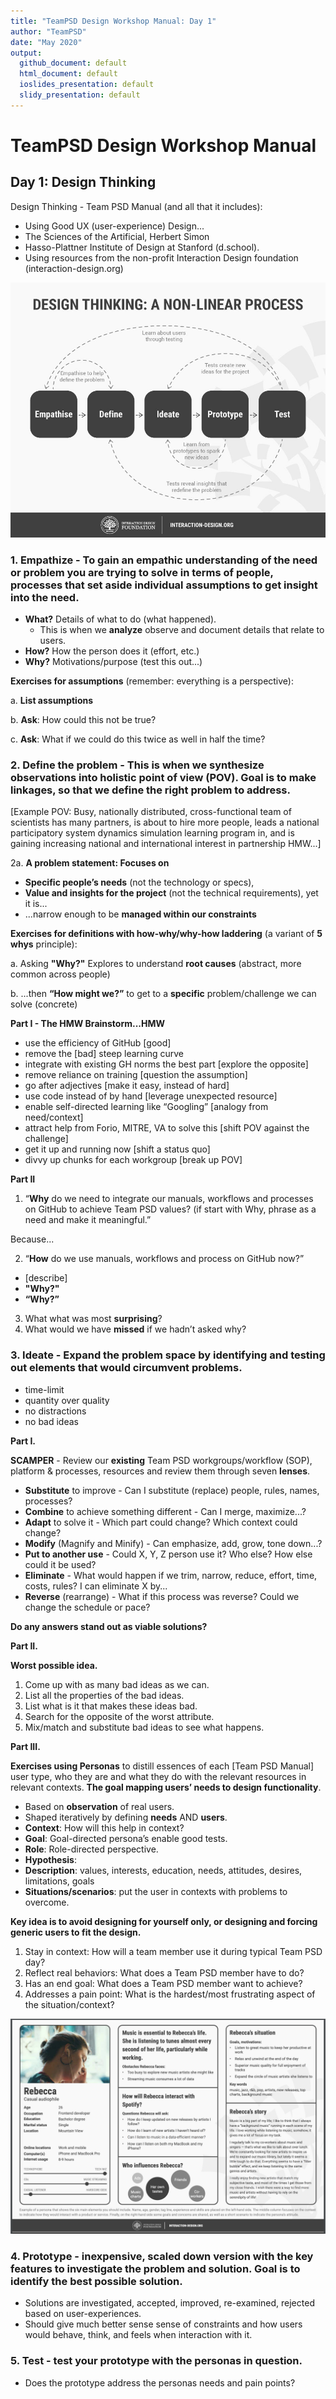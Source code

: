 ```yaml
---
title: "TeamPSD Design Workshop Manual: Day 1"
author: "TeamPSD"
date: "May 2020"
output:
  github_document: default
  html_document: default
  ioslides_presentation: default
  slidy_presentation: default
---
```

# TeamPSD Design Workshop Manual

## Day 1: Design Thinking
Design Thinking - Team PSD Manual (and all that it includes):

- Using Good UX (user-experience) Design...
- The Sciences of the Artificial, Herbert Simon
- Hasso-Plattner Institute of Design at Stanford (d.school).
- Using resources from the non-profit Interaction Design foundation (interaction-design.org)

[<img src = "https://raw.githubusercontent.com/lzim/teampsd/master/resources/design/design_workshop_manual/design_thinking.jpg">](#DontLink)

### 1. **Empathize** - To gain an empathic understanding of the need or problem you are trying to solve in terms of people, **processes** that set aside individual **assumptions** to get insight into the need.

- **What?** Details of what to do (what happened).
   - This is when we **analyze** observe and document details that relate to
users.
- **How?** How the person does it (effort, etc.)
- **Why?** Motivations/purpose (test this out...)

**Exercises for assumptions** (remember: everything is a perspective):

a. **List assumptions**

b. **Ask**: How could this not be true?

c. **Ask**: What if we could do this twice as well in half the time?


### 2. **Define the problem** - This is when we **synthesize** observations into holistic **point of view** (POV). **Goal is to make linkages, so that we define the right problem to address.**

[Example POV: Busy, nationally distributed, cross-functional team of scientists has many partners, is about to hire more people, leads a national participatory system dynamics simulation learning program in, and is gaining increasing national and international interest in partnership HMW...]

2a.	**A problem statement: Focuses on**

- **Specific peopleʼs needs** (not the technology or specs),
- **Value and insights for the project** (not the technical requirements), yet it is...
- ...narrow enough to be **managed within our constraints**

**Exercises for definitions with how-why/why-how laddering** (a variant of **5 whys** principle):

a. Asking **"Why?"** Explores to understand **root causes** (abstract, more common across people)

b. ...then **“How might we?”** to get to a **specific** problem/challenge we can solve (concrete)

**Part I - The HMW Brainstorm...HMW**

- use the efficiency of GitHub [good]
- remove the [bad] steep learning curve
- integrate with existing GH norms the best part [explore the opposite]
- remove reliance on training [question the assumption]
- go after adjectives [make it easy, instead of hard]
- use code instead of by hand [leverage unexpected resource]
- enable self-directed learning like “Googling” [analogy from need/context]
- attract help from Forio, MITRE, VA to solve this [shift POV against the challenge]
- get it up and running now [shift a status quo]
- divvy up chunks for each workgroup [break up POV]
 
**Part II**

1. “**Why** do we need to integrate our manuals, workflows and processes on GitHub to achieve Team PSD values? (if start with Why, phrase as a need and make it meaningful.”

Because...

2. “**How** do we use manuals, workflows and process on GitHub now?”

- [describe]
- **"Why?"**
- **“Why?”**

3. What what was most **surprising**?
4. What would we have **missed** if we hadnʼt asked why?

### 3. **Ideate** - Expand the problem space by identifying and testing out elements that would circumvent problems.
- time-limit
- quantity over quality
- no distractions
- no bad ideas

**Part I.**

**SCAMPER** - Review our **existing** Team PSD workgroups/workflow (SOP), platform & processes, resources and review them through seven **lenses**.

- **Substitute** to improve - Can I substitute (replace) people, rules, names, processes?
- **Combine** to achieve something different - Can I merge, maximize...?
- **Adapt** to solve it - Which part could change? Which context could change?
- **Modify** (Magnify and Minify) - Can emphasize, add, grow, tone down...?
- **Put to another use** - Could X, Y, Z person use it? Who else? How else could it be used?
- **Eliminate** - What would happen if we trim, narrow, reduce, effort, time, costs, rules? I can eliminate X by...
- **Reverse** (rearrange) - What if this process was reverse? Could we change the schedule or pace?

**Do any answers stand out as viable solutions?**

**Part II.**

**Worst possible idea.**

1. Come up with as many bad ideas as we can.
2. List all the properties of the bad ideas.
3. List what is it that makes these ideas bad.
4. Search for the opposite of the worst attribute.
5. Mix/match and substitute bad ideas to see what happens.

**Part III.**

**Exercises using Personas** to distill essences of each [Team PSD Manual] user type, who they are and what they do with the relevant resources in relevant contexts. **The goal mapping usersʼ needs to design functionality**.

- Based on **observation** of real users.
- Shaped iteratively by defining **needs** AND **users**.
- **Context**: How will this help in context?
- **Goal**: Goal-directed personaʼs enable good tests.
- **Role**: Role-directed perspective.
- **Hypothesis**:
- **Description**: values, interests, education, needs, attitudes, desires, limitations, goals
- **Situations/scenarios**: put the user in contexts with problems to overcome.

**Key idea is to avoid designing for yourself only, or designing and forcing generic users to fit the design.**

1. Stay in context: How will a team member use it during typical Team PSD day?
2. Reflect real behaviors: What does a Team PSD member have to do?
3. Has an end goal: What does a Team PSD member want to achieve?
4. Addresses a pain point: What is the hardest/most frustrating aspect of the situation/context?

[<img src = "https://raw.githubusercontent.com/lzim/teampsd/master/resources/design/design_workshop_manual/persona_example.png">](#DontLink)

### 4. **Prototype** - inexpensive, scaled down version with the **key features** to investigate the problem and solution. **Goal is to identify the best possible solution**.
- Solutions are investigated, accepted, improved, re-examined, rejected based on user-experiences.
- Should give much better sense sense of constraints and how users would behave, think, and feels when interaction with it.

### 5. **Test** - test your prototype with the personas in question.
- Does the prototype address the personas needs and pain points?
